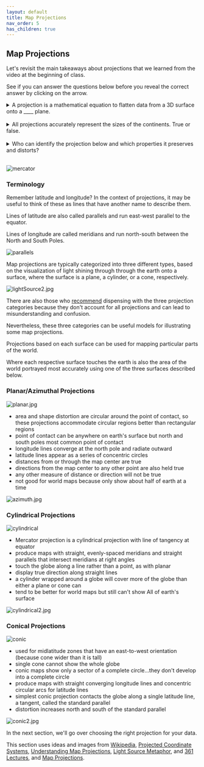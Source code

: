 ```yaml
---
layout: default
title: Map Projections
nav_order: 5
has_children: true
---
```


## Map Projections

Let's revisit the main takeaways about projections that we learned from the video at the beginning of class.

See if you can answer the questions below before you reveal the correct answer by clicking on the arrow.

<details>
<summary>A projection is a mathematical equation to flatten data from a 3D surface onto a ____ plane. </summary>

2D.
</details>
<br>

<details>
<summary>All projections accurately represent the sizes of the continents. True or false. </summary>

False. Every projection is distorted in some way, and some distort the sizes of different land masses a lot.
</details>
<br>

<details>
<summary>Who can identify the projection below and which properties it preserves and distorts?</summary>

The Mercator projection preserves direction and shape. In web maps, it's also good for generating map tiles because it projects the world into a square evenly subdivided across zoom levels, and 90 degree turns appear as right angles. The Mercator projection distorts size, or area. Notice the classic example of comparing the size of Greenland to the continent of Africa in this map.
</details>
<br>

![mercator](../images/mercator.jpg)

### Terminology

Remember latitude and longitude? In the context of projections, it may be useful to think of these as lines that have another name to describe them.

Lines of latitude are also called parallels and run east-west parallel to the equator.

Lines of longitude are called meridians and run north-south between the North and South Poles.

![parallels](../images/parallels.jpg)

Map projections are typically categorized into three different types, based on the visualization of light shining through through the earth onto a surface, where the surface is a plane, a cylinder, or a cone, respectively.

![lightSource2.jpg](../images/lightSource2.jpg)

There are also those who [recommend](https://en.wikipedia.org/wiki/Map_projection#Projections_by_surface) dispensing with the three projection categories because they don't account for all projections and can lead to misunderstanding and confusion.

Nevertheless, these three categories can be useful models for illustrating some map projections.

Projections based on each surface can be used for mapping particular parts of the world.

Where each respective surface touches the earth is also the area of the world portrayed most accurately using one of the three surfaces described below.

### Planar/Azimuthal Projections

![planar.jpg](../images/planar.jpg)

- area and shape distortion are circular around the point of contact, so these projections accommodate circular regions better than rectangular regions
- point of contact can be anywhere on earth's surface but north and south poles most common point of contact
- longitude lines converge at the north pole and radiate outward
- latitude lines appear as a series of concentric circles
- distances from or through the map center are true
- directions from the map center to any other point are also held true
- any other measure of distance or direction will not be true
- not good for world maps because only show about half of earth at a time

![azimuth.jpg](../images/azimuth.jpg)

### Cylindrical Projections

![cylindrical](../images/cylindrical.jpg)

- Mercator projection is a cylindrical projection with line of tangency at equator
- produce maps with straight, evenly-spaced meridians and straight parallels that intersect meridians at right angles
- touch the globe along a line rather than a point, as with planar
- display true direction along straight lines
- a cylinder wrapped around a globe will cover more of the globe than either a plane or cone can
- tend to be better for world maps but still can't show All of earth's surface

![cylindrical2.jpg](../images/cylindrical2.jpg)

### Conical Projections

![conic](../images/conic.jpg)

- used for midlatitude zones that have an east-to-west orientation (because cone wider than it is tall)
- single cone cannot show the whole globe
- conic maps show only a sector of a complete circle…they don't develop into a complete circle
- produce maps with straight converging longitude lines and concentric circular arcs for latitude lines
- simplest conic projection contacts the globe along a single latitude line, a tangent, called the standard parallel
- distortion increases north and south of the standard parallel

![conic2.jpg](https://raw.githubusercontent.com/fiddleHeads/map-projections/master/images/conic2.jpg)

In the next section, we'll go over choosing the right projection for your data.

This section uses ideas and images from [Wikipedia](https://en.wikipedia.org/wiki/Map_projection#Projections_by_surface), [Projected Coordinate Systems](https://mgimond.github.io/Spatial/coordinate-systems.html#projected-coordinate-systems), [Understanding Map Projections](https://kartoweb.itc.nl/geometrics/Map%20projections/Understanding%20Map%20Projections.pdf), [Light Source Metaphor](https://www.mdpi.com/2220-9964/8/4/162/pdf), and [361 Lectures](http://www.geography.hunter.cuny.edu/~jochen/GTECH361/lectures/), and [Map Projections](https://faculty.kutztown.edu/courtney/blackboard/Physical/05Project/project.html).
